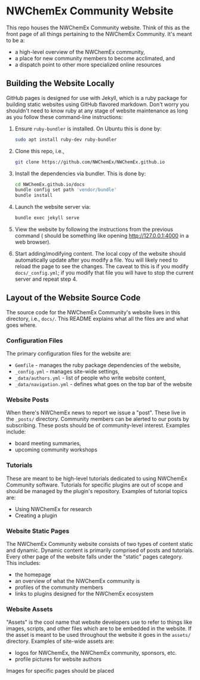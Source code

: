 # NWChemEx Community Website

This repo houses the NWChemEx Community website. Think of this as the front page
of all things pertaining to the NWChemEx Community. It's meant to be a:

- a high-level overview of the NWChemEx community,
- a place for new community members to become acclimated, and
- a dispatch point to other more specialized online resources

## Building the Website Locally

GitHub pages is designed for use with Jekyll, which is a ruby package for
building static websites using GitHub flavored markdown. Don't worry you
shouldn't need to know ruby at any stage of website maintenance as long as you
follow these command-line instructions:

1. Ensure `ruby-bundler` is installed. On Ubuntu this is done by:

   ```.sh
   sudo apt install ruby-dev ruby-bundler
   ```

2. Clone this repo, i.e.,

   ```.sh
   git clone https://github.com/NWChemEx/NWChemEx.github.io
   ```

3. Install the dependencies via bundler. This is done by:

   ```.sh
   cd NWChemEx.github.io/docs
   bundle config set path 'vendor/bundle'
   bundle install
   ```

4. Launch the website server via:

   ```.sh
   bundle exec jekyll serve
   ```

5. View the website by following the instructions from the previous command (
   should be something like opening http://127.0.0.1:4000 in a web browser).

6. Start adding/modifying content. The local copy of the website should
   automatically update after you modify a file. You will likely need to reload
   the page to see the changes. The caveat to this is if you modify
   `docs/_config.yml`; if you modify that file you will have to stop the current
   server and repeat step 4.


## Layout of the Website Source Code

The source code for the NWChemEx Community's website lives in this
directory, i.e., `docs/`. This README explains what all the files are and what
goes where.

### Configuration Files

The primary configuration files for the website are:

- `Gemfile` - manages the ruby package dependencies of the website,
- `_config.yml` - manages site-wide settings,
- `_data/authors.yml` - list of people who write website content,
- `_data/navigation.yml` - defines what goes on the top bar of the website


### Website Posts

When there's NWChemEx news to report we issue a "post". These live in the
`_posts/` directory. Community members can be alerted to our posts by
subscribing. These posts should be of community-level interest. Examples
include:

- board meeting summaries,
- upcoming community workshops

### Tutorials

These are meant to be high-level tutorials dedicated to using NWChemEx Community
software. Tutorials for specific plugins are out of scope and should be managed
by the plugin's repository. Examples of tutorial topics are:

- Using NWChemEx for research
- Creating a plugin

### Website Static Pages

The NWChemEx Community website consists of two types of content static and
dynamic. Dynamic content is primarily comprised of posts and tutorials.
Every other page of the website falls under the "static" pages category. This
includes:

- the homepage
- an overview of what the NWChemEx community is
- profiles of the community members
- links to plugins designed for the NWChemEx ecosystem

### Website Assets

"Assets" is the cool name that website developers use to refer to things like
images, scripts, and other files which are to be embedded in the website. If
the asset is meant to be used throughout the website it goes in the `assets/`
directory. Examples of site-wide assets are:

- logos for NWChemEx, the NWChemEx community, sponsors, etc.
- profile pictures for website authors

Images for specific pages should be placed